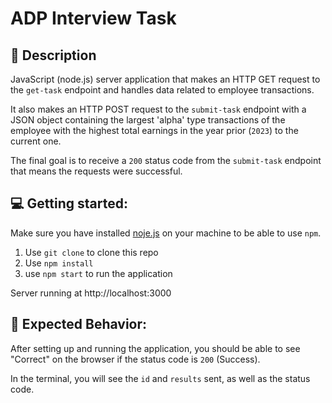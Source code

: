 # ADP Interview Task

## :pencil: Description

JavaScript (node.js) server application that makes an HTTP GET request to the `get-task` endpoint and handles data related to employee transactions.

It also makes an HTTP POST request to the `submit-task` endpoint with a JSON object containing the largest 'alpha' type transactions of the employee with the highest total earnings in the year prior (`2023`) to the current one.

The final goal is to receive a `200` status code from the `submit-task` endpoint that means the requests were successful.

## :computer: Getting started:

Make sure you have installed [noje.js](https://nodejs.org/en) on your machine to be able to use `npm`.

1. Use `git clone` to clone this repo
2. Use `npm install`
3. use `npm start` to run the application

Server running at http://localhost:3000

## :dart: Expected Behavior:

After setting up and running the application, you should be able to see "Correct" on the browser if the status code is `200` (Success).

In the terminal, you will see the `id` and `results` sent, as well as the status code.

